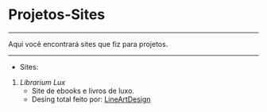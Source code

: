 # Projetos-Sites
---
 Aqui você encontrará sites que fiz para projetos.
 ***
- Sites: 
1. *Librarium Lux*
   - Site de ebooks e livros de luxo.
   - Desing total feito por: [LineArtDesign](https::/instagram.com/line_artdesign)
 
